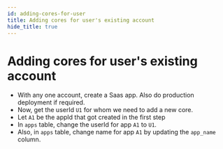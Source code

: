 ```yaml
---
id: adding-cores-for-user
title: Adding cores for user's existing account
hide_title: true
---
```


# Adding cores for user's existing account
- With any one account, create a Saas app. Also do production deployment if required.
- Now, get the userId `U1` for whom we need to add a new core.
- Let `A1` be the appId that got created in the first step
- In `apps` table, change the userId for app `A1` to `U1`.
- Also, in `apps` table, change name for app `A1` by updating the `app_name` column.